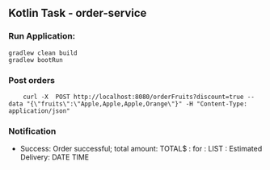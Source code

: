 ## Kotlin Task - order-service

###  Run Application:

```shell
gradlew clean build
gradlew bootRun
```
### Post orders

```shell
    curl -X  POST http://localhost:8080/orderFruits?discount=true --data "{\"fruits\":\"Apple,Apple,Apple,Orange\"}" -H "Content-Type: application/json"
```

### Notification

- Success: Order successful; total amount: TOTAL$ : for : LIST : Estimated Delivery: DATE TIME
